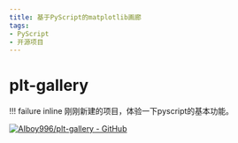```yaml
---
title: 基于PyScript的matplotlib画廊
tags:
- PyScript
- 开源项目
---
```

# plt-gallery

!!! failure inline
    刚刚新建的项目，体验一下pyscript的基本功能。

[![AIboy996/plt-gallery - GitHub](https://gh-card.dev/repos/AIboy996/plt-gallery.svg?fullname=)](https://github.com/AIboy996/plt-gallery)